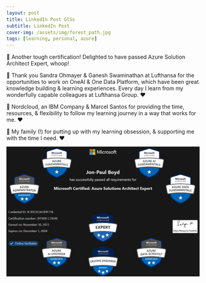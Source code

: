 ```yaml
---
layout: post
title: LinkedIn Post GlSs
subtitle: LinkedIn Post
cover-img: /assets/img/forest_path.jpg
tags: [learning, personal, azure]
---
```

<!-- Original LinkedIn post: https://www.linkedin.com/posts/activity-7135936922459205633-GlSs -->
🎉 Another tough certification! Delighted to have passed Azure Solution Architect Expert, whoop!

🙏 Thank you Sandra Ohmayer & Ganesh Swaminathan at Lufthansa for the opportunities to work on OneAI & One Data Platform, which have been great knowledge building & learning experiences. Every day I learn from my wonderfully capable colleagues at Lufthansa Group. ❤️

🙏 Nordcloud, an IBM Company & Marcel Santos for providing the time, resources, & flexibility to follow my learning journey in a way that works for me. ❤️

🙏 My family (!) for putting up with my learning obsession, & supporting me with the time I need. ❤️


![](../assets/img/azure-solution-architect-expert.jpg)